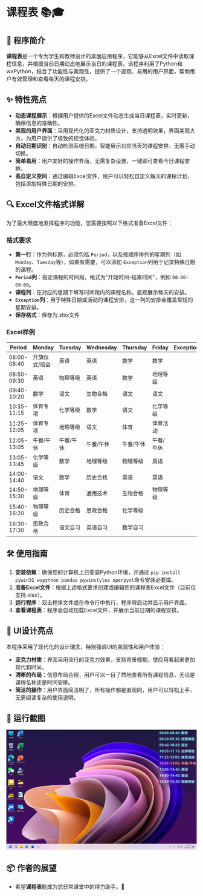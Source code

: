 # 课程表 📚🎓

## 🌟 程序简介

**课程表**是一个专为学生和教师设计的桌面应用程序，它能够从Excel文件中读取课程信息，并根据当前日期动态地展示当日的课程表。该程序利用了Python和wxPython，结合了功能性与美观性，提供了一个直观、易用的用户界面，帮助用户有效管理和查看每天的课程安排。

## ✨ 特性亮点

- **动态课程展示**：根据用户提供的Excel文件动态生成当日课程表，实时更新，确保信息的准确性。
- **美观的用户界面**：采用现代化的亚克力材质设计，支持透明效果，界面美观大方，为用户提供了极致的视觉体验。
- **自动日期识别**：自动检测系统日期，智能展示对应当天的课程安排，无需手动切换。
- **简单易用**：用户友好的操作界面，无需复杂设置，一键即可查看今日课程安排。
- **高自定义空间**：通过编辑Excel文件，用户可以轻松自定义每天的课程计划，包括添加特殊日期的安排。

## 🔍 Excel文件格式详解

为了最大限度地发挥程序的功能，您需要按照以下格式准备Excel文件：

### 格式要求

- **第一行**：作为列标题，必须包括 `Period`，以及按顺序排列的星期列（如 `Monday`、`Tuesday`等），如果有需要，可以添加 `Exception`列用于记录特殊日期的课程。
- **`Period`列**：指定课程的时间段，格式为“开始时间-结束时间”，例如 `08:00-09:00`。
- **课程列**：在对应的星期下填写时间段内的课程名称，直观展示每天的安排。
- **`Exception`列**：用于特殊日期或活动的课程安排，这一列的安排会覆盖常规的星期安排。
- **保存格式**：保存为.xlsx文件

### Excel样例

| Period      | Monday        | Tuesday   | Wednesday | Thursday  | Friday    | Exception |
| ----------- | ------------- | --------- | --------- | --------- | --------- | --------- |
| 08:00-08:40 | 升旗仪式/班会 | 英语      | 英语      | 数学      | 数学      |           |
| 08:50-09:30 | 英语          | 物理等级  | 英语      | 数学      | 地理等级  |           |
| 09:40-10:20 | 数学          | 语文      | 生物合格  | 语文      | 语文      |           |
| 10:35-11:15 | 体育专项      | 化学等级  | 数学      | 语文      | 化学等级  |           |
| 11:25-12:05 | 体育专项      | 地理等级  | 语文      | 体育      | 体育活动  |           |
| 12:05-13:05 | 午餐/午休     | 午餐/午休 | 午餐/午休 | 午餐/午休 | 午餐/午休 |           |
| 13:05-13:45 | 化学等级      | 数学      | 地理等级  | 物理等级  | 英语      |           |
| 14:00-14:40 | 语文          | 数学      | 历史合格  | 英语      | 英语      |           |
| 14:50-15:30 | 地理等级      | 体育      | 通用技术  | 生物合格  | 物理等级  |           |
| 15:40-16:20 | 物理等级      | 历史合格  | 思政合格  | 化学等级  |           |           |
| 16:30-17:30 | 思政合格      | 语文自习  | 英语自习  | 数学自习  |           |           |

## 🛠️ 使用指南

1. **安装依赖**：确保您的计算机上已安装Python环境，并通过 `pip install pywin32 wxpython pandas pywinstyles openpyxl`命令安装必要库。
2. **准备Excel文件**：根据上述格式要求创建或编辑您的课程表Excel文件（目前仅支持.xlsx）。
3. **运行程序**：双击程序文件或在命令行中执行，程序将启动并显示用户界面。
4. **查看课程表**：程序会自动加载Excel文件，并展示当前日期的课程安排。

## 🎨 UI设计亮点

本程序采用了现代化的设计理念，特别强调UI的美观性和用户体验：

- **亚克力材质**：界面采用流行的亚克力效果，支持背景模糊，使应用看起来更加现代和时尚。
- **清晰的布局**：信息布局合理，用户可以一目了然地查看所有课程信息，无论是课程名称还是时间安排。
- **简洁的操作**：用户界面简洁明了，所有操作都是直观的，用户可以轻松上手，无需阅读复杂的使用说明。

## 📸 运行截图

![运行截图](ScreenShot.png "运行截图")

## 📦 作者的展望

- 希望**课程表**能成为您日常课堂中的得力助手。🌈
